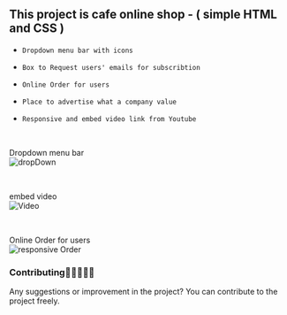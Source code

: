 
## This project is cafe online shop - ( simple HTML and CSS )


- `Dropdown menu bar with icons`

- `Box to Request users' emails for subscribtion`

- `Online Order for users`

- `Place to advertise what a company value`

- `Responsive and embed video link from Youtube`
<br>

Dropdown menu bar  <br>
![dropDown](https://user-images.githubusercontent.com/62746283/99036875-e6b49c00-25b0-11eb-93f3-28edd6d7240a.PNG)

<br>

embed video  <br>
 ![Video](https://user-images.githubusercontent.com/62746283/99036873-e5836f00-25b0-11eb-84be-af504fb3475c.PNG)
 
 
 <br>
 
 Online Order for users  <br>
 ![responsive Order](https://user-images.githubusercontent.com/62746283/99036868-e2887e80-25b0-11eb-9a51-c4d546d9ac58.PNG)
### Contributing🧑🏻‍🤝‍🧑🏽

Any suggestions or improvement in the project? You can contribute to the project freely. 

